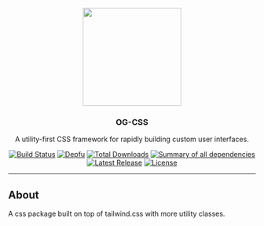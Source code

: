 <p align="center">
    <a href="https://octangrp.com/" target="_blank"><img width="200" src="https://octangrp.com/img/icon.jpg"></a><br>
    <h3 align="center">OG-CSS</h3>
    <p align="center">A utility-first CSS framework for rapidly building custom user interfaces.</p>
</p>

<p align="center">
    <a href="https://travis-ci.org/octangrp/og-css"><img src="https://img.shields.io/travis/octangrp/og-css/master.svg" alt="Build Status"></a>
     <a href="https://depfu.com"><img src="https://badges.depfu.com/badges/6ec8b7e53670832c15c942fa016f27c6/status.svg" alt="Depfu"></a>
    <a href="https://www.npmjs.com/package/og-css"><img src="https://img.shields.io/npm/dt/og-css" alt="Total Downloads"></a>
     <a href="https://depfu.com/github/octangrp/og-css?project_id=10461"><img src="https://badges.depfu.com/badges/6ec8b7e53670832c15c942fa016f27c6/overview.svg" alt="Summary of all dependencies"></a>
    <a href="https://github.com/octangrp/og-css/releases"><img src="https://img.shields.io/npm/v/og-css.svg" alt="Latest Release"></a>
    <a href="https://github.com/octangrp/og-css/blob/master/LICENSE"><img src="https://img.shields.io/npm/l/og-css.svg" alt="License"></a>
</p>

------

## About

A css package built on top of tailwind.css with more utility classes.

